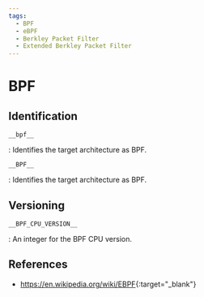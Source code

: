 ```yaml
---
tags:
  - BPF
  - eBPF
  - Berkley Packet Filter
  - Extended Berkley Packet Filter
---
```

# BPF

## Identification

`__bpf__`

: Identifies the target architecture as BPF.

`__BPF__`

: Identifies the target architecture as BPF.

## Versioning

`__BPF_CPU_VERSION__`

: An integer for the BPF CPU version.

## References

- <https://en.wikipedia.org/wiki/EBPF>{:target="_blank"}

<!---
<gcc/config/bpf/bpf-c.cc> (14.2.0)

  void
  bpf_target_macros (cpp_reader *pfile)
  {
    builtin_define ("__BPF__");
    builtin_define ("__bpf__");

    if (TARGET_BIG_ENDIAN)
      builtin_define ("__BPF_BIG_ENDIAN__");
    else
      builtin_define ("__BPF_LITTLE_ENDIAN__");

    switch (bpf_isa)
      {
      case ISA_V1:
        builtin_define_with_int_value ("__BPF_CPU_VERSION__", 1);
        break;
      case ISA_V2:
        builtin_define_with_int_value ("__BPF_CPU_VERSION__", 2);
        break;
      case ISA_V3:
        builtin_define_with_int_value ("__BPF_CPU_VERSION__", 3);
        break;
      case ISA_V4:
        builtin_define_with_int_value ("__BPF_CPU_VERSION__", 4);
        break;
      default:
        gcc_unreachable ();
        break;
      }

    /* Different BPF CPU versions support different features.  Some of
      them can be enabled/disabled explicitly.  */
    if (bpf_has_alu32)
      builtin_define ("__BPF_FEATURE_ALU32");
    if (bpf_has_jmp32)
      builtin_define ("__BPF_FEATURE_JMP32");
    if (bpf_has_jmpext)
      builtin_define ("__BPF_FEATURE_JMP_EXT");
    if (bpf_has_bswap)
      builtin_define ("__BPF_FEATURE_BSWAP");
    if (bpf_has_sdiv)
      builtin_define ("__BPF_FEATURE_SDIV_SMOD");
    if (bpf_has_smov)
      builtin_define ("__BPF_FEATURE_MOVSX");

    /* Other CPU features can only be enabled/disabled generically by
      selecting the corresponding CPU version.  */
    if (bpf_isa >= ISA_V4)
      {
        builtin_define ("__BPF_FEATURE_LDSX");
        builtin_define ("__BPF_FEATURE_GOTOL");
        builtin_define ("__BPF_FEATURE_ST");
      }
  }
--->